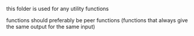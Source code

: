this folder is used for any utility functions

functions should preferably be peer functions (functions that always give the same output for the same input)